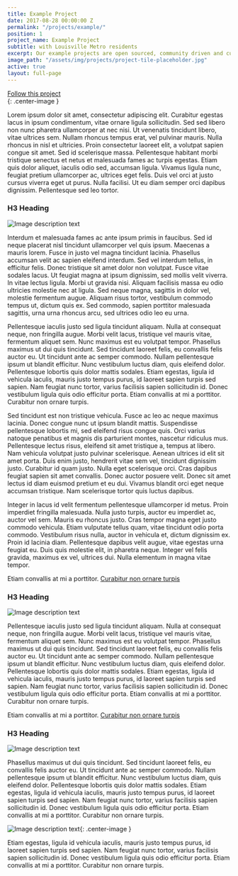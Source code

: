 ```yaml
---
title: Example Project
date: 2017-08-28 00:00:00 Z
permalink: "/projects/example/"
position: 1
project_name: Example Project
subtitle: with Louisville Metro residents
excerpt: Our example projects are open sourced, community driven and cutting edge.
image_path: "/assets/img/projects/project-tile-placeholder.jpg"
active: true
layout: full-page
---
```


<div class="end-xs hidden-xs col-md-3 button-wrap">
<a class="usa-button usa-button-outline link--external" href="https://google.com" target="_blank">Follow this project</a>
</div>{: .center-image }

Lorem ipsum dolor sit amet, consectetur adipiscing elit. Curabitur egestas lacus in ipsum condimentum, vitae ornare ligula sollicitudin. Sed sed libero non nunc pharetra ullamcorper at nec nisi. Ut venenatis tincidunt libero, vitae ultrices sem. Nullam rhoncus tempus erat, vel pulvinar mauris. Nulla rhoncus in nisl et ultricies. Proin consectetur laoreet elit, a volutpat sapien congue sit amet. Sed id scelerisque massa. Pellentesque habitant morbi tristique senectus et netus et malesuada fames ac turpis egestas. Etiam quis dolor aliquet, iaculis odio sed, accumsan ligula. Vivamus ligula nunc, feugiat pretium ullamcorper ac, ultrices eget felis. Duis vel orci at justo cursus viverra eget ut purus. Nulla facilisi. Ut eu diam semper orci dapibus dignissim. Pellentesque sed leo tortor.

### H3 Heading

![Image description text](http://via.placeholder.com/800x300)

Interdum et malesuada fames ac ante ipsum primis in faucibus. Sed id neque placerat nisl tincidunt ullamcorper vel quis ipsum. Maecenas a mauris lorem. Fusce in justo vel magna tincidunt lacinia. Phasellus accumsan velit ac sapien eleifend interdum. Sed vel interdum tellus, in efficitur felis. Donec tristique sit amet dolor non volutpat. Fusce vitae sodales lacus. Ut feugiat magna at ipsum dignissim, sed mollis velit viverra. In vitae lectus ligula. Morbi ut gravida nisi. Aliquam facilisis massa eu odio ultricies molestie nec at ligula. Sed neque magna, sagittis in dolor vel, molestie fermentum augue. Aliquam risus tortor, vestibulum commodo tempus ut, dictum quis ex. Sed commodo, sapien porttitor malesuada sagittis, urna urna rhoncus arcu, sed ultrices odio leo eu urna.

Pellentesque iaculis justo sed ligula tincidunt aliquam. Nulla at consequat neque, non fringilla augue. Morbi velit lacus, tristique vel mauris vitae, fermentum aliquet sem. Nunc maximus est eu volutpat tempor. Phasellus maximus ut dui quis tincidunt. Sed tincidunt laoreet felis, eu convallis felis auctor eu. Ut tincidunt ante ac semper commodo. Nullam pellentesque ipsum ut blandit efficitur. Nunc vestibulum luctus diam, quis eleifend dolor. Pellentesque lobortis quis dolor mattis sodales. Etiam egestas, ligula id vehicula iaculis, mauris justo tempus purus, id laoreet sapien turpis sed sapien. Nam feugiat nunc tortor, varius facilisis sapien sollicitudin id. Donec vestibulum ligula quis odio efficitur porta. Etiam convallis at mi a porttitor. Curabitur non ornare turpis.

Sed tincidunt est non tristique vehicula. Fusce ac leo ac neque maximus lacinia. Donec congue nunc ut ipsum blandit mattis. Suspendisse pellentesque lobortis mi, sed eleifend risus congue quis. Orci varius natoque penatibus et magnis dis parturient montes, nascetur ridiculus mus. Pellentesque lectus risus, eleifend sit amet tristique a, tempus at libero. Nam vehicula volutpat justo pulvinar scelerisque. Aenean ultrices id elit sit amet porta. Duis enim justo, hendrerit vitae sem vel, tincidunt dignissim justo. Curabitur id quam justo. Nulla eget scelerisque orci. Cras dapibus feugiat sapien sit amet convallis. Donec auctor posuere velit. Donec sit amet lectus id diam euismod pretium et eu dui. Vivamus blandit orci eget neque accumsan tristique. Nam scelerisque tortor quis luctus dapibus.

Integer in lacus id velit fermentum pellentesque ullamcorper id metus. Proin imperdiet fringilla malesuada. Nulla justo turpis, auctor eu imperdiet ac, auctor vel sem. Mauris eu rhoncus justo. Cras tempor magna eget justo commodo vehicula. Etiam vulputate tellus quam, vitae tincidunt odio porta commodo. Vestibulum risus nulla, auctor in vehicula et, dictum dignissim ex. Proin id lacinia diam. Pellentesque dapibus velit augue, vitae egestas urna feugiat eu. Duis quis molestie elit, in pharetra neque. Integer vel felis gravida, maximus ex vel, ultrices dui. Nulla elementum in magna vitae tempor.

Etiam convallis at mi a porttitor. [Curabitur non ornare turpis](https://louisvilleky.gov)



### H3 Heading

![Image description text](http://via.placeholder.com/800x200)

Pellentesque iaculis justo sed ligula tincidunt aliquam. Nulla at consequat neque, non fringilla augue. Morbi velit lacus, tristique vel mauris vitae, fermentum aliquet sem. Nunc maximus est eu volutpat tempor. Phasellus maximus ut dui quis tincidunt. Sed tincidunt laoreet felis, eu convallis felis auctor eu. Ut tincidunt ante ac semper commodo. Nullam pellentesque ipsum ut blandit efficitur. Nunc vestibulum luctus diam, quis eleifend dolor. Pellentesque lobortis quis dolor mattis sodales. Etiam egestas, ligula id vehicula iaculis, mauris justo tempus purus, id laoreet sapien turpis sed sapien. Nam feugiat nunc tortor, varius facilisis sapien sollicitudin id. Donec vestibulum ligula quis odio efficitur porta. Etiam convallis at mi a porttitor. Curabitur non ornare turpis.

Etiam convallis at mi a porttitor. [Curabitur non ornare turpis](https://louisvilleky.gov)



### H3 Heading

![Image description text](http://via.placeholder.com/800x300)

Phasellus maximus ut dui quis tincidunt. Sed tincidunt laoreet felis, eu convallis felis auctor eu. Ut tincidunt ante ac semper commodo. Nullam pellentesque ipsum ut blandit efficitur. Nunc vestibulum luctus diam, quis eleifend dolor. Pellentesque lobortis quis dolor mattis sodales. Etiam egestas, ligula id vehicula iaculis, mauris justo tempus purus, id laoreet sapien turpis sed sapien. Nam feugiat nunc tortor, varius facilisis sapien sollicitudin id. Donec vestibulum ligula quis odio efficitur porta. Etiam convallis at mi a porttitor. Curabitur non ornare turpis.

![Image description text](http://via.placeholder.com/200){: .center-image }

Etiam egestas, ligula id vehicula iaculis, mauris justo tempus purus, id laoreet sapien turpis sed sapien. Nam feugiat nunc tortor, varius facilisis sapien sollicitudin id. Donec vestibulum ligula quis odio efficitur porta. Etiam convallis at mi a porttitor. Curabitur non ornare turpis.
